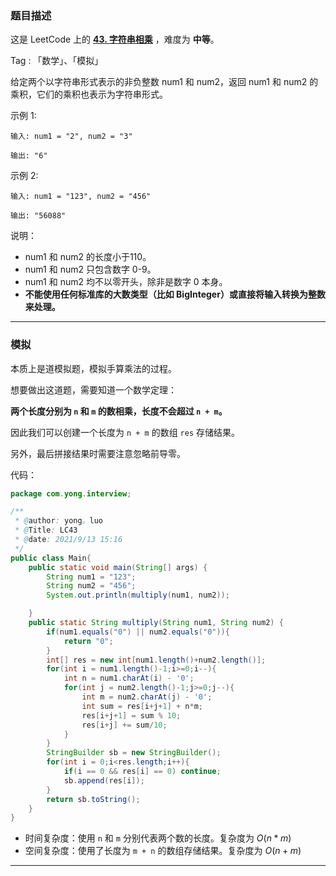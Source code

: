 ### 题目描述

这是 LeetCode 上的 **[43. 字符串相乘](https://leetcode-cn.com/problems/multiply-strings/solution/zhi-yao-ni-hui-shou-suan-cheng-fa-zhe-ti-ainl/)** ，难度为 **中等**。

Tag : 「数学」、「模拟」

给定两个以字符串形式表示的非负整数 num1 和 num2，返回 num1 和 num2 的乘积，它们的乘积也表示为字符串形式。

示例 1:

```
输入: num1 = "2", num2 = "3"

输出: "6"
```

示例 2:

```
输入: num1 = "123", num2 = "456"

输出: "56088"
```

说明：

* num1 和 num2 的长度小于110。
* num1 和 num2 只包含数字 0-9。
* num1 和 num2 均不以零开头，除非是数字 0 本身。
* **不能使用任何标准库的大数类型（比如 BigInteger）或直接将输入转换为整数来处理。**

---

### 模拟

本质上是道模拟题，模拟手算乘法的过程。

想要做出这道题，需要知道一个数学定理：

**两个长度分别为 `n` 和 `m` 的数相乘，长度不会超过 `n + m`。**

因此我们可以创建一个长度为 `n + m` 的数组 `res` 存储结果。

另外，最后拼接结果时需要注意忽略前导零。

代码：

```Java
package com.yong.interview;

/**
 * @author: yong。luo
 * @Title: LC43
 * @date: 2021/9/13 15:16
 */
public class Main{
    public static void main(String[] args) {
        String num1 = "123";
        String num2 = "456";
        System.out.println(multiply(num1, num2));

    }
    public static String multiply(String num1, String num2) {
        if(num1.equals("0") || num2.equals("0")){
            return "0";
        }
        int[] res = new int[num1.length()+num2.length()];
        for(int i = num1.length()-1;i>=0;i--){
            int n = num1.charAt(i) - '0';
            for(int j = num2.length()-1;j>=0;j--){
                int m = num2.charAt(j) - '0';
                int sum = res[i+j+1] + n*m;
                res[i+j+1] = sum % 10;
                res[i+j] += sum/10;
            }
        }
        StringBuilder sb = new StringBuilder();
        for(int i = 0;i<res.length;i++){
            if(i == 0 && res[i] == 0) continue;
            sb.append(res[i]);
        }
        return sb.toString();
    }
}


```

* 时间复杂度：使用 `n` 和 `m` 分别代表两个数的长度。复杂度为 $O(n * m)$
* 空间复杂度：使用了长度为 `m + n` 的数组存储结果。复杂度为 $O(n + m)$

---

### 

